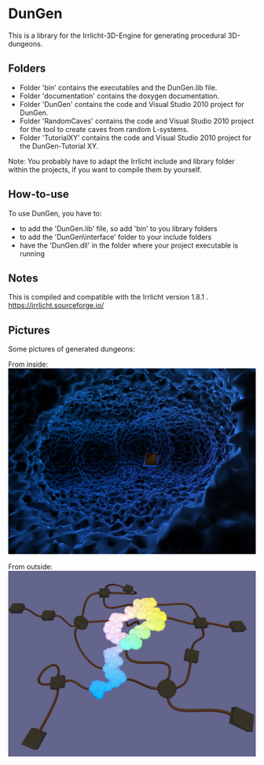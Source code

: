 # DunGen

This is a library for the Irrlicht-3D-Engine for generating procedural 3D-dungeons.

## Folders

- Folder 'bin' contains the executables and the DunGen.lib file.
- Folder 'documentation' contains the doxygen documentation.
- Folder 'DunGen' contains the code and Visual Studio 2010 project for DunGen.
- Folder 'RandomCaves' contains the code and Visual Studio 2010 project for the tool to create caves from random L-systems.
- Folder 'TutorialXY' contains the code and Visual Studio 2010 project for the DunGen-Tutorial XY.

Note: You probably have to adapt the Irrlicht include and library folder within the projects, if you want to compile them by yourself.

## How-to-use

To use DunGen, you have to:
- to add the 'DunGen.lib' file, so add 'bin' to you library folders
- to add the 'DunGen\interface' folder to your include folders
- have the 'DunGen.dll' in the folder where your project executable is running

## Notes

This is compiled and compatible with the Irrlicht version 1.8.1 .
https://irrlicht.sourceforge.io/

## Pictures

Some pictures of generated dungeons:

From inside:
![Picture of generated dungeon from inside](/dungen01.jpg)

From outside:
![Picture of generated dungeon from outside](/dungen02.jpg)
